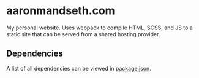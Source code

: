 # aaronmandseth.com
My personal website. Uses webpack to compile HTML, SCSS, and JS to a static site that can be served from a shared hosting provider.

## Dependencies
 A list of all dependencies can be viewed in [package.json](package.json).
